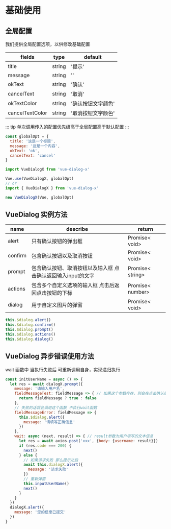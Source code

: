 <script>
export default {
  mounted () {
    (adsbygoogle = window.adsbygoogle || []).push({
      google_ad_client: "ca-pub-6177820902567416",
      enable_page_level_ads: true
    });
    let dialogX = new window.VueDialogX(window.Vue, {
      okTextColor: 'red',
      cancelTextColor: 'green'
    })
    window.dialogX = dialogX
  },
  methods: {
    createDialog () {
      this.dialogX = new window.VueDialogX(window.Vue)
    },
    async buy () {
      if (!this.dialogX) this.createDialog()
      await this.dialogX.confirm({message: '点击确认后购买', wait: next => setTimeout(() => next(), 1500)})
      this.dialogX.alert({message: '购买成功'})
    },
    confirm () {
      if (!this.dialogX) this.createDialog()
      this.dialogX.confirm({title: '这是一个标题', message: '这是一个内容', okText: '去登陆'})
    }
  }
}
</script>


# 基础使用

## 全局配置

<template>
<button class="button" @click="confirm">confirm</button>
</template>

我们提供全局配置选项，以供修改基础配置


fields|type|default
|--   |-|-|
|title|string|'提示'|
|message|string|''|
|okText|string|'确认'|
|cancelText|string|'取消'|
|okTextColor|string|'确认按钮文字颜色'|
|cancelTextColor|string|'取消按钮文字颜色'|

::: tip
单次调用传入的配置优先级高于全局配置高于默认配置
:::

``` js
const globalOpt = {
  title: '这是一个标题',
  message: '这是一个内容',
  okText: 'ok',
  cancelText: 'cancel'
}

import VueDialogX from 'vue-dialog-x'

Vue.use(VueDialogX, globalOpt)
// or
import { VueDialogX } from 'vue-dialog-x'

new VueDialogX(Vue, globalOpt)
```

## VueDialog 实例方法

name|describe|return
|---|-------|------|
alert|只有确认按钮的弹出框|Promise< void>
confirm|包含确认按钮以及取消按钮|Promise< void>
prompt|包含确认按钮、取消按钮以及输入框 点击确认返回输入input的文字|Promise< string>
actions|包含多个自定义选项的输入框 点击后返回点击按钮的下标|Promise< number>
dialog|用于自定义图片的弹窗|Promise< void>

``` js
this.$dialog.alert()
this.$dialog.confirm()
this.$dialog.prompt()
this.$dialog.actions()
this.$dialog.dialog()
```

## VueDialog 异步错误使用方法

wait 函数中 当执行失败后 可重新调用自身，实现递归执行

``` js
const initUserName = async () => {
  let res = await dialogX.prompt({
    message: '请输入用户名',
    fieldMessageTest: fieldMessage => { // 如果这个参数存在，则会在点击确认前校验该参数。如果返回false，将不会继续执行并且调用fieldMessageError函数 必须返回布尔值
      return fieldMessage ? true : false
    },
    // 失败的话将会调用这个函数 不执行wait函数
    fieldMessageError: fieldMessage => {
      this.$dialog.alert({
        message: '请填写正确信息'
      })
    },
    wait: async (next, result) => { // result参数为用户填写的文本信息
      let res = await axios.post('xxx', {body: {username: result}})
      if (res.code === 200) {
        next()
      } else {
        // 如果请求失败 那么提示之后
        await this.dialogX.alert({
          message: '请求失败'
        })
        // 重新弹窗
        this.inputUserName()
        next()
      }
    }
  })
  dialogX.alert({
    message: '您的信息已提交'
  })
}
```